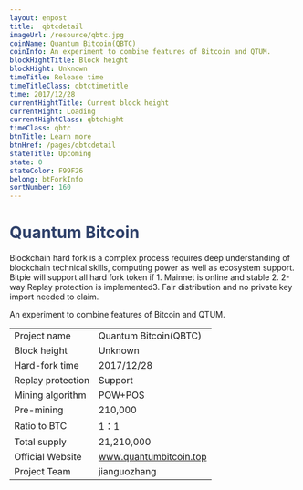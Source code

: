```yaml
---
layout: enpost
title:  qbtcdetail
imageUrl: /resource/qbtc.jpg
coinName: Quantum Bitcoin(QBTC)
coinInfo: An experiment to combine features of Bitcoin and QTUM.
blockHightTitle: Block height
blockHight: Unknown
timeTitle: Release time
timeTitleClass: qbtctimetitle
time: 2017/12/28
currentHightTitle: Current block height
currentHight: Loading
currentHightClass: qbtchight
timeClass: qbtc
btnTitle: Learn more
btnHref: /pages/qbtcdetail
stateTitle: Upcoming
state: 0
stateColor: F99F26
belong: btForkInfo
sortNumber: 160
---
```

<h1 style="color: #2F416A">Quantum Bitcoin</h1>
<p class="summarytxt">Blockchain hard fork is a complex process requires deep understanding of blockchain technical skills, computing power as well as ecosystem support. Bitpie will support all hard fork token if 1. Mainnet is online and stable 2. 2-way Replay protection is implemented3. Fair distribution and no private key import needed to claim.
</p>
<p>An experiment to combine features of Bitcoin and QTUM.
</p>
<table class="center">
  <tbody>
    <tr>
        <td class="tablehalf">Project name</td>
        <td class="tablehalf">Quantum Bitcoin(QBTC)</td>
    </tr>
    <tr>
        <td>Block height</td>
        <td>Unknown</td>
    </tr>
    <tr>
        <td>Hard-fork time</td>
        <td>2017/12/28</td>
    </tr>
    <tr>
        <td>Replay protection</td>
        <td>Support</td>
    </tr>
    <tr>
        <td>Mining algorithm</td>
        <td>POW+POS</td>
    </tr>
    <tr>
        <td>Pre-mining</td>
        <td>210,000</td>
    </tr>
    <tr>
        <td>Ratio to BTC</td>
        <td>1：1</td>
    </tr>
    <tr>
        <td>Total supply</td>
        <td>21,210,000</td>
    </tr>
    <tr>
        <td>Official Website</td>
        <td><a href="http://www.quantumbitcoin.top/" target="_blank">www.quantumbitcoin.top</a></td>
    </tr>
    <tr>
        <td>Project Team</td>
        <td>jianguozhang</td>
    </tr>
  </tbody>
</table>